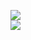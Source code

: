 [![](https://img.shields.io/badge/Made%20With-Github%20Spray-lightgrey.svg?style=for-the-badge&logo=github)](https://github.com/Annihil/github-spray#20931)  
[![](https://i.imgur.com/2DrTn0Z.gif)](https://github.com/Annihil/github-spray)